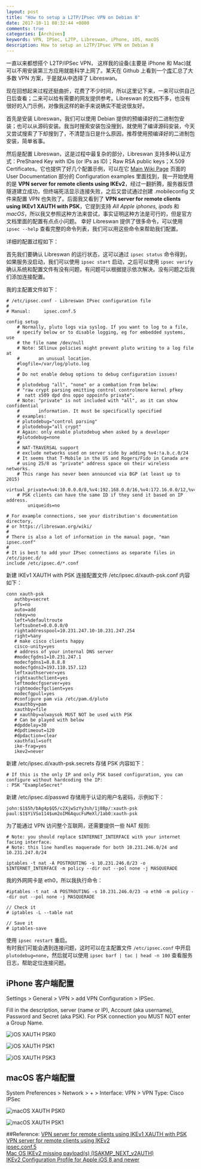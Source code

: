 ```yaml
---
layout: post
title: "How to setup a L2TP/IPsec VPN on Debian 8"
date: 2017-10-11 08:32:44 +0800
comments: true
categories: [Archives]
keywords: VPN, IPSec, L2TP, Libreswan, iPhone, iOS, macOS
description: How to setup an L2TP/IPsec VPN on Debian 8
---
```


一直以来都想搭个 L2TP/IPSec VPN， 这样我的设备(主要是 iPhone 和 Mac)就可以不用安装第三方应用就能科学上网了。某天在 Github 上看到一个[库](https://github.com/StreisandEffect/streisand)汇总了大多数 VPN 方案，于是就从中选择了 Libreswan。  

现在回想起来过程还挺曲折，花费了不少时间，所以这里记下来，一来可以供自己日后查看；二来可以给有需要的网友提供参考。Libreswan 的文档不多，也没有很好的入门示例，对像我这样的新手来说确实不能说很友好。

首先是安装 Libreswan，我们可以使用 Debian 提供的预编译好的二进制包安装；也可以从源码安装。我当时搜索安装包没搜到，就使用了编译源码安装，今天又尝试搜索了下却搜到了，不清楚当日是什么原因，推荐使用预编译好的二进制包安装，简单省事。

然后是配置 Libreswan，这是过程中最复杂的部分，Libreswan 支持多种认证方式：PreShared Key with IDs (or IPs as ID)；Raw RSA public keys；X.509 Certificates。它也提供了好几个配置示例，可以在它 [Main Wiki Page](https://libreswan.org/wiki/Main_Page) 页面的 User Documentation 部分的 Configuration examples 里面找到，我一开始使用的是 **VPN server for remote clients using IKEv2**，经过一翻折腾，服务器反馈隧道建立成功，但终端死活显示连接失败，之后又尝试通过创建 .mobileconfig 文件来配置 VPN 也失败了。后面我又看到了 **VPN server for remote clients using IKEv1 XAUTH with PSK**，它提到支持 *All Apple iphones, ipads* 和 *macOS*，所以我又参照这种方法来尝试，事实证明这种方法是可行的，但是官方文档里面的配置有点点小问题。
幸好 Libreswan 提供了很多命令，可以使用 `ipsec --help` 查看完整的命令列表，我们可以用这些命令来帮助我们配置。
<!--more-->
详细的配置过程如下：

首先我们要确认 Libreswan 的运行状态，这可以通过 `ipsec status` 命令得到，如果服务没启动，我们可以使用 `ipsec start` 启动，之后可以使用 `ipsec verify` 确认系统和配置文件有没有问题，有问题可以根据提示依次解决。没有问题之后我们添加连接配置。

我的主配置文件如下：

```
# /etc/ipsec.conf - Libreswan IPsec configuration file
#
# Manual:     ipsec.conf.5

config setup
	# Normally, pluto logs via syslog. If you want to log to a file,
	# specify below or to disable logging, eg for embedded systems, use
	# the file name /dev/null
	# Note: SElinux policies might prevent pluto writing to a log file at
	#       an unusual location.
	#logfile=/var/log/pluto.log
	#
	# Do not enable debug options to debug configuration issues!
	#
	# plutodebug "all", "none" or a combation from below:
	# "raw crypt parsing emitting control controlmore kernel pfkey
	#  natt x509 dpd dns oppo oppoinfo private".
	# Note: "private" is not included with "all", as it can show confidential
	#       information. It must be specifically specified
	# examples:
	# plutodebug="control parsing"
	# plutodebug="all crypt"
	# Again: only enable plutodebug when asked by a developer
	#plutodebug=none
	#
	# NAT-TRAVERSAL support
	# exclude networks used on server side by adding %v4:!a.b.c.0/24
	# It seems that T-Mobile in the US and Rogers/Fido in Canada are
	# using 25/8 as "private" address space on their wireless networks.
	# This range has never been announced via BGP (at least up to 2015)
	virtual_private=%v4:10.0.0.0/8,%v4:192.168.0.0/16,%v4:172.16.0.0/12,%v4:25.0.0.0/8,%v4:100.64.0.0/10,%v6:fd00::/8,%v6:fe80::/10
	# PSK clients can have the same ID if they send it based on IP address.
        uniqueids=no

# For example connections, see your distribution's documentation directory,
# or https://libreswan.org/wiki/
#
# There is also a lot of information in the manual page, "man ipsec.conf"
#
# It is best to add your IPsec connections as separate files in /etc/ipsec.d/
include /etc/ipsec.d/*.conf
```
 
 新建 IKEv1 XAUTH with PSK 连接配置文件 /etc/ipsec.d/xauth-psk.conf 内容如下：
 
 ```
 conn xauth-psk
    authby=secret
    pfs=no
    auto=add
    rekey=no
    left=%defaultroute
    leftsubnet=0.0.0.0/0
    rightaddresspool=10.231.247.10-10.231.247.254
    right=%any
    # make cisco clients happy
    cisco-unity=yes
    # address of your internal DNS server
    #modecfgdns1=10.231.247.1
    modecfgdns1=8.8.8.8
    modecfgdns2=193.110.157.123
    leftxauthserver=yes
    rightxauthclient=yes
    leftmodecfgserver=yes
    rightmodecfgclient=yes
    modecfgpull=yes
    #configure pam via /etc/pam.d/pluto
    #xauthby=pam
    xauthby=file
    # xauthby=alwaysok MUST NOT be used with PSK
    # Can be played with below
    #dpddelay=30
    #dpdtimeout=120
    #dpdaction=clear
    xauthfail=soft
    ike-frag=yes
    ikev2=never
 ```
 
 新建 /etc/ipsec.d/xauth-psk.secrets 存储 PSK 内容如下：
 
 ```
 # If this is the only IP and only PSK based configuration, you can configure without hardcoding the IP:
: PSK "ExampleSecret"
 ```
 
 新建 /etc/ipsec.d/passwd 存储用于认证的用户名密码，示例如下：
 
 ```
 john:$1$5h/bAg4p$Q5/c2XjwSzYy3sh/1j8Bp/:xauth-psk
paul:$1$YiVSo114$um2oIM6AqucFuMeXl/1ab0:xauth-psk
 ```

为了能通过 VPN 访问整个互联网，还需要提供一些 NAT 规则:

```
# Note: you should replace $INTERNET_INTERFACE with your internet facing interface.
# Note: this line handles maquerade for both 10.231.246.0/24 and 10.231.247.0/24

iptables -t nat -A POSTROUTING -s 10.231.246.0/23 -o $INTERNET_INTERFACE -m policy --dir out --pol none -j MASQUERADE

```

我的外网网卡是 eth0，所以我执行命令：

```
#iptables -t nat -A POSTROUTING -s 10.231.246.0/23 -o eth0 -m policy --dir out --pol none -j MASQUERADE

// Check it
# iptables -L --table nat

// Save it 
# iptables-save
```

使用 `ipsec restart` 重启。  
有时我们可能会遇到连接问题，这时可以在主配置文件 `/etc/ipsec.conf` 中开启 `plutodebug=none`，然后就可以使用 `ipsec barf | tac | head -n 100` 查看服务日志，帮助定位连接问题。  

## iPhone 客户端配置

Settings > General > VPN > add VPN Configuration > IPSec.

Fill in the description, server (name or IP), Account (aka username), Password and Secret (aka PSK). For PSK connection you MUST NOT enter a Group Name.

![iOS XAUTH PSK0](../images/200px-IOSXAUTHPSK0.png)

![iOS XAUTH PSK1](../images/200px-IOSXAUTHPSK1.png)

![iOS XAUTH PSK3](../images/200px-IOSXAUTHPSK3.png)

## macOS 客户端配置

System Preferences > Network > + > Interface: VPN > VPN Type: Cisco IPSec

![macOS XAUTH PSK0](../images/macos-xauth-psk0.png)

![macOS XAUTH PSK1](../images/macos-xauth-psk1.png)

##Reference:
[VPN server for remote clients using IKEv1 XAUTH with PSK](https://libreswan.org/wiki/VPN_server_for_remote_clients_using_IKEv1_XAUTH_with_PSK)  
[VPN server for remote clients using IKEv2](https://libreswan.org/wiki/VPN_server_for_remote_clients_using_IKEv2)   
[ipsec.conf.5](https://libreswan.org/man/ipsec.conf.5.html)  
[Mac OS IKEv2 missing payload(s) (ISAKMP_NEXT_v2AUTH)](https://github.com/libreswan/libreswan/issues/47)  
[IKEv2 Configuration Profile for Apple iOS 8 and newer](https://wiki.strongswan.org/projects/strongswan/wiki/AppleIKEv2Profile)  


